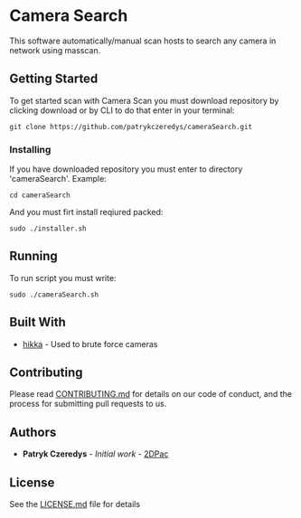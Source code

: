 # Camera Search

This software automatically/manual scan hosts to search any camera in network using masscan.

## Getting Started

To get started scan with Camera Scan you must download repository by clicking download or by CLI to do that enter in your terminal:

```
git clone https://github.com/patrykczeredys/cameraSearch.git
```

### Installing

If you have downloaded repository you must enter to directory 'cameraSearch'. Example:

```
cd cameraSearch
```

And you must firt install reqiured packed:

```
sudo ./installer.sh
```

## Running

To run script you must write:

```
sudo ./cameraSearch.sh
```

## Built With

* [hikka](https://github.com/superhacker777/hikka) - Used to brute force cameras

## Contributing

Please read [CONTRIBUTING.md](https://gist.github.com/PurpleBooth/b24679402957c63ec426) for details on our code of conduct, and the process for submitting pull requests to us.

## Authors

* **Patryk Czeredys** - *Initial work* - [2DPac](https://github.com/2DPac)

## License

See the [LICENSE.md](LICENSE.md) file for details

